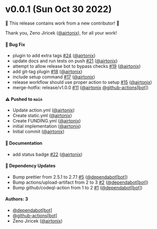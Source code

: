 # v0.0.1 (Sun Oct 30 2022)

:tada: This release contains work from a new contributor! :tada:

Thank you, Zeno Jiricek ([@airtonix](https://github.com/airtonix)), for all your work!

#### 🐛 Bug Fix

- plugin to add extra tags [#24](https://github.com/airtonix/merge-release-hotfix-action/pull/24) ([@airtonix](https://github.com/airtonix))
- update docs and run tests on push [#21](https://github.com/airtonix/merge-release-hotfix-action/pull/21) ([@airtonix](https://github.com/airtonix))
- attempt to allow release bot to bypass checks [#19](https://github.com/airtonix/merge-release-hotfix-action/pull/19) ([@airtonix](https://github.com/airtonix))
- add git-tag plugin [#18](https://github.com/airtonix/merge-release-hotfix-action/pull/18) ([@airtonix](https://github.com/airtonix))
- include setup command [#17](https://github.com/airtonix/merge-release-hotfix-action/pull/17) ([@airtonix](https://github.com/airtonix))
- release workflow should use proper action to setup [#15](https://github.com/airtonix/merge-release-hotfix-action/pull/15) ([@airtonix](https://github.com/airtonix))
- merge-hotfix: release/v1.0.0 [#11](https://github.com/airtonix/merge-release-hotfix-action/pull/11) ([@airtonix](https://github.com/airtonix) [@github-actions[bot]](https://github.com/github-actions[bot]))

#### ⚠️ Pushed to `main`

- Update action.yml ([@airtonix](https://github.com/airtonix))
- Create static.yml ([@airtonix](https://github.com/airtonix))
- Create FUNDING.yml ([@airtonix](https://github.com/airtonix))
- initial implementation ([@airtonix](https://github.com/airtonix))
- Initial commit ([@airtonix](https://github.com/airtonix))

#### 📝 Documentation

- add status badge [#22](https://github.com/airtonix/merge-release-hotfix-action/pull/22) ([@airtonix](https://github.com/airtonix))

#### 🔩 Dependency Updates

- Bump prettier from 2.5.1 to 2.7.1 [#5](https://github.com/airtonix/merge-release-hotfix-action/pull/5) ([@dependabot[bot]](https://github.com/dependabot[bot]))
- Bump actions/upload-artifact from 2 to 3 [#2](https://github.com/airtonix/merge-release-hotfix-action/pull/2) ([@dependabot[bot]](https://github.com/dependabot[bot]))
- Bump github/codeql-action from 1 to 2 [#1](https://github.com/airtonix/merge-release-hotfix-action/pull/1) ([@dependabot[bot]](https://github.com/dependabot[bot]))

#### Authors: 3

- [@dependabot[bot]](https://github.com/dependabot[bot])
- [@github-actions[bot]](https://github.com/github-actions[bot])
- Zeno Jiricek ([@airtonix](https://github.com/airtonix))
